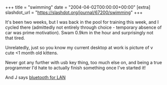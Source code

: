 +++
title = "swimming"
date = "2004-04-02T00:00:00+00:00"
[extra]
slashdot_url = "https://slashdot.org/journal/67200/swimming"
+++

<p>It's been two weeks, but I was back in the pool for training this week, and I cycled there (admittedly not entirely through choice - temporary absence of car was prime motivation). Swam 0.9km in the hour and surprisingly not that tired.</p>
<p>Unrelatedly, just so you know my current desktop at work is picture of v cute &lt;1 month old kittens.</p>
<p>Never got any further with usb key thing, too much else on, and being a true programmer I'd hate to actually finish something once I've started it!</p>
<p>And J says <a href="http://www.dlink.co.uk/pages/products/DBT-900AP.asp">bluetooth for LAN</a></p>

